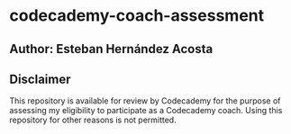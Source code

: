# codecademy-coach-assessment

## Author: Esteban Hernández Acosta

## Disclaimer
This repository is available for review by Codecademy for the purpose of assessing my eligibility to participate as a Codecademy coach. Using this repository for other reasons is not permitted.
